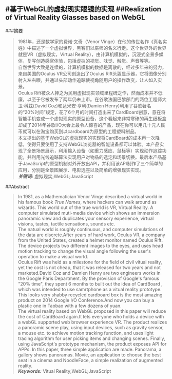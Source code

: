#基于WebGL的虚拟现实眼镜的实现
##Realization of Virtual Reality Glasses based on WebGL
---
###摘要
>1981年，还是数学家的费诺·文奇（Venor Vinge）在他的传世名作《真名实姓》中描述了一个虚拟世界，黑客们以巫师的名义行走。这个世界外的世界就是VR（虚拟现实，Virtual Reality），由计算机模拟的，沉浸式全景多媒体，复写创造感官体验，包括虚拟的视觉、味觉、触觉、声音等等。<br>
自然世界大致是连续的，计算机模拟的数据是离散的，经过多年来的努力，来自美国的Oculus VR公司创造出了Oculus Rift头盔显示器，它将图像分别射入左右眼，并通过头部动作追踪使视角随用户的操作改变，让人如入实景。<br>
Oculus Rift被众人捧之为民用虚拟现实领域里程碑之作，然而成本并不低廉，以至于它被发布了两年仍未上市。在谷歌法国巴黎部门的两位工程师大卫·科兹(David Coz)和达米安·亨利(Damien Henry)利用了谷歌著名的“20%时间”规定，花了6个月的时间打造出来了CardBoard创意，意在将智能手机变成一个虚拟现实的原型设备，这个看起来非常寒碜的再生纸板盒却成了2014年谷歌I/O大会上最令人惊喜的产品，现在你可以用几十元人民币就可以在淘宝购买到以cardboard为原型的工程塑料制品。<br>
本文提出的基于WebGL的虚拟现实的实现将CardBoard的成本再一次降低，使得只要使用了支持WebGL浏览器的智能设备都可以体验。本产品实现了全景场景展示，利用输入设备（如重力感应、鼠标等）实现动作追踪功能，并利用光线追踪算法实现用户对物品的选定和场景切换。最后本产品基于JavaScript的原型机制对外开放出API，并利用该API制作了三个简单的应用，分别是全景图展示、电影选座以及简单的增强现实实现。<br>
***关键词:*** 虚拟现实;WebGL;JavaScript

##Abstract
>In 1981, as a Mathematician Venor Vinge described a virtual world in his famous book <i>True Names</i>, where hackers can walk around as wizards. This world out of the true world is VR, Virtual Reality. A computer simulated muti-media device which shows an immersion panoramic view and duplicates your sensory experience, virtual visions, tastes, tactile sensations, sounds etc.<br>
The natual world is roughly continuous, and computer simulations of the data are discrete.After years of hard work, Oculus VR, a company from the United States, created a helmet monitor named Oculus Rift. The device projects two different images to the eyes, and uses head motion tracking to change the visual angle following the user's operation to make a visual world.<br>
Oculus Rift was held as a milestone for the field of civil vitual reality, yet the cost is not cheap, that it was released for two years and not marketed.David Coz and Damien Henry are two engineers works in the Google Paris Department. By the provision of Google's famous "20% time", they spent 6 months to built out the idea of CardBoard , which was intended to use samrtphone as a vitual reality prototype. This looks very shabby recycled cardboard box is the most amazing product on 2014 Google I/O Conference.And now you can buy a plastic one in Taobao with a few dozens of yuan.<br>
The virtual reality based on WebGL proposed in this paper will reduce the cost of CardBoard again.It lets everyone who holds a device with a webGL supported web browser experience VR. The product realizes a panoramic scene play, using input devices, such as gravity sensor, a mouse etc. to achieve motion tracking function, and uses light tracing algorithm for user picking items and changing scenes. Finally, using JavaScript's prototype mechanism, the product exposes API for APPs. In this paper, three simple application are made. Panorama, a gallery shows panoramas. Movie, an application to choose the best seat in a cinema and NoodleFace, a simple realization of augmented reality.<br>
***Keywords:*** Vitual Reality;WebGL;JavaScript





